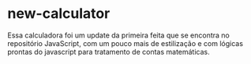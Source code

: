 # new-calculator

Essa calculadora foi um update da primeira feita que se encontra no repositório JavaScript, com um pouco mais de estilização e com lógicas prontas do javascript para tratamento de contas matemáticas.
 
